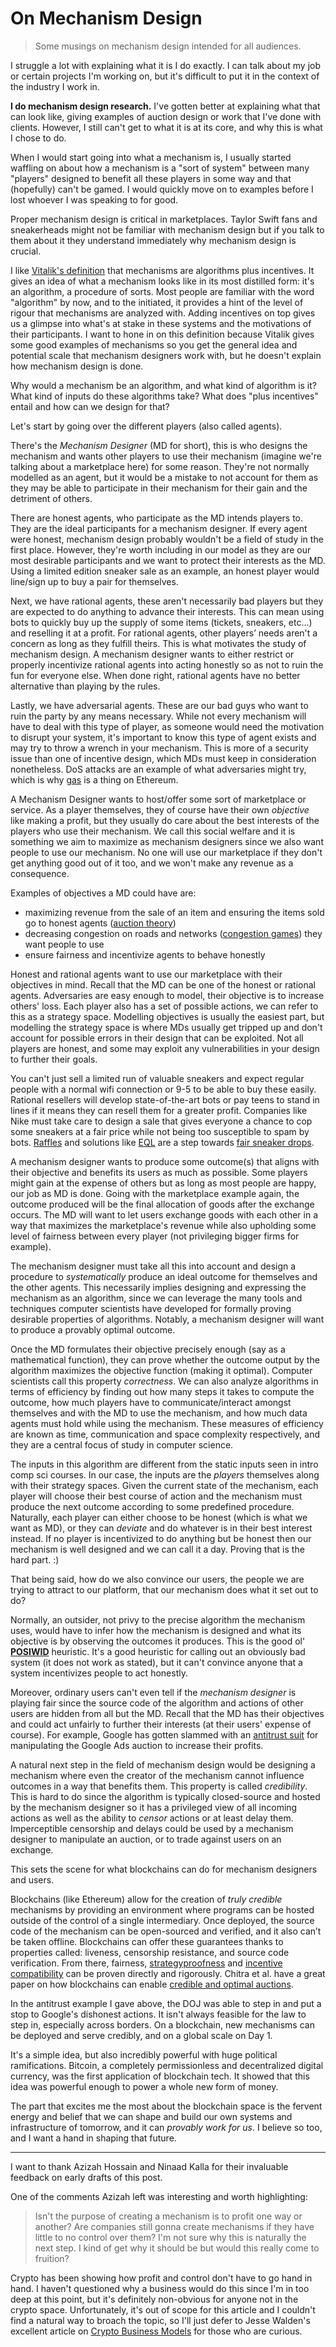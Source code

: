 # On Mechanism Design

> Some musings on mechanism design intended for all audiences.

I struggle a lot with explaining what it is I do exactly. I can talk about my job or certain projects I'm working on, but it's difficult to put it in the context of the industry I work in.

**I do mechanism design research.** I've gotten better at explaining what that can look like, giving examples of auction design or work that I've done with clients. However, I still can't get to what it is at its core, and why this is what I chose to do.

When I would start going into what a mechanism is, I usually started waffling on about how a mechanism is a "sort of system" between many "players" designed to benefit all these players in some way and that (hopefully) can't be gamed. I would quickly move on to examples before I lost whoever I was speaking to for good.

Proper mechanism design is critical in marketplaces. Taylor Swift fans and sneakerheads might not be familiar with mechanism design but if you talk to them about it they understand immediately why mechanism design is crucial.

I like [Vitalik's definition](https://nakamoto.com/credible-neutrality/) that mechanisms are algorithms plus incentives. It gives an idea of what a mechanism looks like in its most distilled form: it's an algorithm, a procedure of sorts. Most people are familiar with the word "algorithm" by now, and to the initiated, it provides a hint of the level of rigour that mechanisms are analyzed with. Adding incentives on top gives us a glimpse into what's at stake in these systems and the motivations of their participants. I want to hone in on this definition because Vitalik gives some good examples of mechanisms so you get the general idea and potential scale that mechanism designers work with, but he doesn't explain how mechanism design is done.

Why would a mechanism be an algorithm, and what kind of algorithm is it? What kind of inputs do these algorithms take? What does "plus incentives" entail and how can we design for that?

Let's start by going over the different players (also called agents).

There's the _Mechanism Designer_ (MD for short), this is who designs the mechanism and wants other players to use their mechanism (imagine we're talking about a marketplace here) for some reason. They're not normally modelled as an agent, but it would be a mistake to not account for them as they may be able to participate in their mechanism for their gain and the detriment of others.

There are honest agents, who participate as the MD intends players to. They are the ideal participants for a mechanism designer. If every agent were honest, mechanism design probably wouldn't be a field of study in the first place. However, they're worth including in our model as they are our most desirable participants and we want to protect their interests as the MD. Using a limited edition sneaker sale as an example, an honest player would line/sign up to buy a pair for themselves.

Next, we have rational agents, these aren't necessarily bad players but they are expected to do anything to advance their interests. This can mean using bots to quickly buy up the supply of some items (tickets, sneakers, etc...) and reselling it at a profit. For rational agents, other players’ needs aren't a concern as long as they fulfill theirs. This is what motivates the study of mechanism design. A mechanism designer wants to either restrict or properly incentivize rational agents into acting honestly so as not to ruin the fun for everyone else. When done right, rational agents have no better alternative than playing by the rules.

Lastly, we have adversarial agents. These are our bad guys who want to ruin the party by any means necessary. While not every mechanism will have to deal with this type of player, as someone would need the motivation to disrupt your system, it's important to know this type of agent exists and may try to throw a wrench in your mechanism. This is more of a security issue than one of incentive design, which MDs must keep in consideration nonetheless. DoS attacks are an example of what adversaries might try, which is why [gas](https://ethereum.org/en/developers/docs/gas/) is a thing on Ethereum.

A Mechanism Designer wants to host/offer some sort of marketplace or service. As a player themselves, they of course have their own _objective_ like making a profit, but they usually do care about the best interests of the players who use their mechanism. We call this social welfare and it is something we aim to maximize as mechanism designers since we also want people to use our mechanism. No one will use our marketplace if they don't get anything good out of it too, and we won't make any revenue as a consequence.

Examples of objectives a MD could have are:

- maximizing revenue from the sale of an item and ensuring the items sold go to honest agents ([auction theory](https://en.wikipedia.org/wiki/Auction_theory))
- decreasing congestion on roads and networks ([congestion games](https://en.wikipedia.org/wiki/Congestion_game)) they want people to use
- ensure fairness and incentivize agents to behave honestly

Honest and rational agents want to use our marketplace with their objectives in mind. Recall that the MD can be one of the honest or rational agents. Adversaries are easy enough to model, their objective is to increase others' loss. Each player also has a set of possible actions, we can refer to this as a strategy space. Modelling objectives is usually the easiest part, but modelling the strategy space is where MDs usually get tripped up and don't account for possible errors in their design that can be exploited. Not all players are honest, and some may exploit any vulnerabilities in your design to further their goals.

You can't just sell a limited run of valuable sneakers and expect regular people with a normal wifi connection or 9-5 to be able to buy these easily. Rational resellers will develop state-of-the-art bots or pay teens to stand in lines if it means they can resell them for a greater profit. Companies like Nike must take care to design a sale that gives everyone a chance to cop some sneakers at a fair price while not being too susceptible to spam by bots. [Raffles](https://queue-it.com/blog/sneaker-raffles/) and solutions like [EQL](<[https://www.eql.com](https://www.eql.com/)>) are a step towards [fair sneaker drops](./sneakers.html).

A mechanism designer wants to produce some outcome(s) that aligns with their objective and benefits its users as much as possible. Some players might gain at the expense of others but as long as most people are happy, our job as MD is done. Going with the marketplace example again, the outcome produced will be the final allocation of goods after the exchange occurs. The MD will want to let users exchange goods with each other in a way that maximizes the marketplace's revenue while also upholding some level of fairness between every player (not privileging bigger firms for example).

The mechanism designer must take all this into account and design a procedure to _systematically_ produce an ideal outcome for themselves and the other agents. This necessarily implies designing and expressing the mechanism as an algorithm, since we can leverage the many tools and techniques computer scientists have developed for formally proving desirable properties of algorithms. Notably, a mechanism designer will want to produce a provably optimal outcome.

Once the MD formulates their objective precisely enough (say as a mathematical function), they can prove whether the outcome output by the algorithm maximizes the objective function (making it optimal). Computer scientists call this property _correctness_. We can also analyze algorithms in terms of efficiency by finding out how many steps it takes to compute the outcome, how much players have to communicate/interact amongst themselves and with the MD to use the mechanism, and how much data agents must hold while using the mechanism. These measures of efficiency are known as time, communication and space complexity respectively, and they are a central focus of study in computer science.

The inputs in this algorithm are different from the static inputs seen in intro comp sci courses. In our case, the inputs are the _players_ themselves along with their strategy spaces. Given the current state of the mechanism, each player will choose their best course of action and the mechanism must produce the next outcome according to some predefined procedure. Naturally, each player can either choose to be honest (which is what we want as MD), or they can _deviate_ and do whatever is in their best interest instead. If no player is incentivized to do anything but be honest then our mechanism is well designed and we can call it a day. Proving that is the hard part. :)

That being said, how do we also convince our users, the people we are trying to attract to our platform, that our mechanism does what it set out to do?

Normally, an outsider, not privy to the precise algorithm the mechanism uses, would have to infer how the mechanism is designed and what its objective is by observing the outcomes it produces. This is the good ol' [**POSIWID**](https://en.wikipedia.org/wiki/The_purpose_of_a_system_is_what_it_does) heuristic. It's a good heuristic for calling out an obviously bad system (it does not work as stated), but it can't convince anyone that a system incentivizes people to act honestly.

Moreover, ordinary users can't even tell if the _mechanism designer_ is playing fair since the source code of the algorithm and actions of other users are hidden from all but the MD. Recall that the MD has their objectives and could act unfairly to further their interests (at their users' expense of course). For example, Google has gotten slammed with an [antitrust suit](https://www.justice.gov/opa/pr/justice-department-sues-google-monopolizing-digital-advertising-technologies) for manipulating the Google Ads auction to increase their profits.

A natural next step in the field of mechanism design would be designing a mechanism where even the creator of the mechanism cannot influence outcomes in a way that benefits them. This property is called _credibility_. This is hard to do since the algorithm is typically closed-source and hosted by the mechanism designer so it has a privileged view of all incoming actions as well as the ability to _censor_ actions or at least delay them. Imperceptible censorship and delays could be used by a mechanism designer to manipulate an auction, or to trade against users on an exchange.

This sets the scene for what blockchains can do for mechanism designers and users.

Blockchains (like Ethereum) allow for the creation of _truly credible_ mechanisms by providing an environment where programs can be hosted outside of the control of a single intermediary. Once deployed, the source code of the mechanism can be open-sourced and verified, and it also can’t be taken offline. Blockchains can offer these guarantees thanks to properties called: liveness, censorship resistance, and source code verification. From there, fairness, [strategyproofness](https://en.wikipedia.org/wiki/Strategyproofness) and [incentive compatibility](https://en.wikipedia.org/wiki/Incentive_compatibility) can be proven directly and rigorously. Chitra et al. have a great paper on how blockchains can enable [credible and optimal auctions](https://eprint.iacr.org/2023/114.pdf).

In the antitrust example I gave above, the DOJ was able to step in and put a stop to Google's dishonest actions. It isn't always feasible for the law to step in, especially across borders. On a blockchain, new mechanisms can be deployed and serve credibly, and on a global scale on Day 1.

It's a simple idea, but also incredibly powerful with huge political ramifications. Bitcoin, a completely permissionless and decentralized digital currency, was the first application of blockchain tech. It showed that this idea was powerful enough to power a whole new form of money.

The part that excites me the most about the blockchain space is the fervent energy and belief that we can shape and build our own systems and infrastructure of tomorrow, and it can _provably work for us_. I believe so too, and I want a hand in shaping that future.

---

I want to thank Azizah Hossain and Ninaad Kalla for their invaluable feedback on early drafts of this post.

One of the comments Azizah left was interesting and worth highlighting:

> Isn't the purpose of creating a mechanism is to profit one way or another? Are companies still gonna create mechanisms if they have little to no control over them? I'm not sure why this is naturally the next step. I kind of get why it should be but would this really come to fruition?

Crypto has been showing how profit and control don't have to go hand in hand. I haven't questioned why a business would do this since I'm in too deep at this point, but it's definitely non-obvious for anyone not in the crypto space. Unfortunately, it's out of scope for this article and I couldn't find a natural way to broach the topic, so I'll just defer to Jesse Walden's excellent article on [Crypto Business Models](https://a16zcrypto.com/posts/article/crypto-business-model/) for those who are curious.
